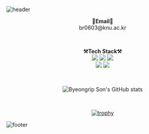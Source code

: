 ![header](https://capsule-render.vercel.app/api?type=waving&color=a3cca2&height=250&section=header&text=Byeongrip%20Son&fontSize=80&animation=fadeIn&fontAlignY=45)

<p align="center">
  <Strong>📧Email📧</Strong>
  </br>br0603@knu.ac.kr</br>
</p>

</br>

<p align="center" display="inline-block">
  <Strong>⚒️Tech Stack⚒️</Strong><br>
  <img src="https://img.shields.io/badge/Python-3776AB.svg?&style=for-the-badge&logo=Python&logoColor=black">
  <img src="https://img.shields.io/badge/R-276DC3.svg?&style=for-the-badge&logo=R&logoColor=black">
  <img src="https://img.shields.io/badge/MySQL-4479A1.svg?&style=for-the-badge&logo=MySQL&logoColor=black"><br>
  <img src="https://img.shields.io/badge/Git-F05032.svg?&style=for-the-badge&logo=Git&logoColor=black">
  <img src="https://img.shields.io/badge/Tableau-E97627.svg?&style=for-the-badge&logo=Tableau&logoColor=black">

</p>

</br>

<div align="center">

![Byeongrip Son's GitHub stats](https://github-readme-stats.vercel.app/api?username=Son-BR&show_icons=true&theme=swift)

</br>

[![trophy](https://github-profile-trophy.vercel.app/?username=Son-BR&row=1)](https://github.com/ryo-ma/github-profile-trophy)

</div>

![footer](https://capsule-render.vercel.app/api?type=waving&section=footer&color=a3cca2)
